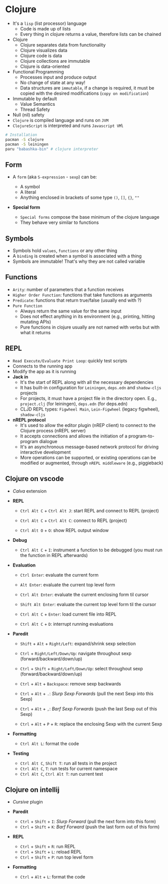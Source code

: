 # Clojure

- It's a `lisp` (list processor) language
  - Code is made up of lists
  - Every thing in clojure returns a value, therefore lists can be chained
- Clojure
  - Clojure separates data from functionality
  - Clojure visualizes data
  - Clojure code is data
  - Clojure collections are immutable
  - Clojure is data-oriented
- Functional Programming
  - Processes input and produce output
  - No change of state at any way!
  - Data structures are `immutable`, if a change is required, it must be copied with the desired modifications (`copy on modification`)
- Immutable by default
  - Value Semantics
  - Thread Safety
- Null (nil) safety
- `Clojure` is compiled language and runs on `JVM`
- `ClojureScript` is interpreted and runs `Javascript VM`\

```sh
# Installation
pacman -S clojure
pacman -S leiningen
paru "babashka-bin" # clojure interpreter
```

## Form

- A `form` (aka `S-expression` - `sexp`) can be:

  - A symbol
  - A literal
  - Anything enclosed in brackets of some type `()`, `[]`, `{}`, `""`

- **Special form**

  - `Special forms` compose the base minimum of the clojure language
  - They behave very similar to functions

## Symbols

- Symbols hold `values`, `functions` or any other thing
- A `binding` is created when a symbol is associated with a thing
- Symbols are immutable! That's why they are not called variable

## Functions

- `Arity`: number of parameters that a function receives
- `Higher Order Function`: functions that take functions as arguments
- `Predicate`: functions that return true/false (usually end with ?)
- `Pure Function`
  - Always return the same value for the same input
  - Does not effect anything in its environment (e.g., printing, hitting mutating APIs)
  - Pure functions in clojure usually are not named with verbs but with what it returns

## REPL

- `Read Execute/Evaluate Print Loop`: quickly test scripts
- Connects to the running app
- Modify the app as it is running
- **Jack in**
  - It's the start of REPL along with all the necessary dependencies
  - It has built-in configuration for `Leiningen`, `deps.edn` and `shadow-cljs` projects
  - For projects, it must have a project file in the directory open. E.g., `project.clj` (for leiningen), `deps.edn` (for deps.edn)
  - CLJD REPL types: `Figwheel Main`, `Lein-Figwheel` (legacy figwheel), `shadow-cljs`
- **nREPL protocol**
  - It's used to allow the editor plugin (nREP client) to connect to the Clojure process (nREPL server)
  - It accepts connections and allows the initiation of a program-to-program dialogue
  - It's an asynchronous message-based network protocol for driving interactive development
  - More operations can be supported, or existing operations can be modified or augmented, through `nREPL middleware` (e.g., piggieback)

## Clojure on vscode

- _Calva_ extension

- **REPL**

  - `Ctrl Alt C` + `Ctrl Alt J`: start REPL and connect to REPL (project)
  - `Ctrl Alt C` + `Ctrl Alt C`: connect to REPL (project)

  - `Ctrl Alt O` + `O`: show REPL output window

- **Debug**

  - `Ctrl Alt C` + `I`: instrument a function to be debugged (you must run the function in REPL afterwards)

- **Evaluation**

  - `Ctrl Enter`: evaluate the current form
  - `Alt Enter`: evaluate the current top level form

  - `Ctrl Alt Enter`: evaluate the current enclosing form til cursor
  - `Shift Alt Enter`: evaluate the current top level form til the cursor

  - `Ctrl Alt C` + `Enter`: load current file into REPL
  - `Ctrl Alt C` + `D`: interrupt running evaluations

- **Paredit**

  - `Shift` + `Alt` + `Right/Left`: expand/shrink sexp selection

  - `Ctrl` + `Right/Left/Down/Up`: navigate throughout sexp (forward/backward/down/up)
  - `Ctrl` + `Shift` + `Right/Left/Down/Up`: select throughout sexp (forward/backward/down/up)

  - `Ctrl` + `Alt` + `Backspace`: remove sexp backwards
  - `Ctrl` + `Alt` + `.`: _Slurp Sexp Forwards_ (pull the next Sexp into this Sexp)
  - `Ctrl` + `Alt` + `,`: _Barf Sexp Forwards_ (push the last Sexp out of this Sexp)

  - `Ctrl` + `Alt` + `P` + `R`: replace the enclosing Sexp with the current Sexp

- **Formatting**

  - `Ctrl Alt L`: format the code

- **Testing**
  - `Ctrl Alt C`, `Shift T`: run all tests in the project
  - `Ctrl Alt C`, `T`: run tests for current namespace
  - `Ctrl Alt C`, `Ctrl Alt T`: run current test

## Clojure on intellij

- _Cursive_ plugin

- **Paredit**

  - `Ctrl` + `Shift` + `I`: _Slurp Forward_ (pull the next form into this form)
  - `Ctrl` + `Shift` + `K`: _Barf Forward_ (push the last form out of this form)

- **REPL**

  - `Ctrl` + `Shift` + `R`: run REPL
  - `Ctrl` + `Shift` + `L`: reload REPL
  - `Ctrl` + `Shift` + `P`: run top level form

- **Formatting**
  - `Ctrl` + `Alt` + `L`: format the code
